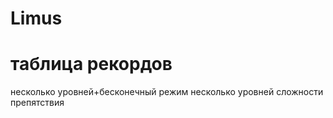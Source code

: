 # Limus
# таблица рекордов
несколько уровней+бесконечный режим
несколько уровней сложности препятствия
